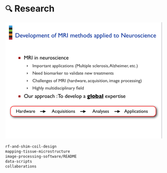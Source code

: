# `🔍` Research

<div class="pdf-container">
  <div class="r4-3">
    <object data="../_static/_media/neuropolyslides.pdf" type="application/pdf">
      <!-- fallback: -->
      <a href="../_static/_media/neuropolyslides.pdf"><img src="../_static/_media/neuropolyslides.png" type="image/png" /></a>
    </object>
  </div>
</div>

```{toctree}
rf-and-shim-coil-design
mapping-tissue-microstructure
image-processing-software/README
data-scripts
collaborations
```
